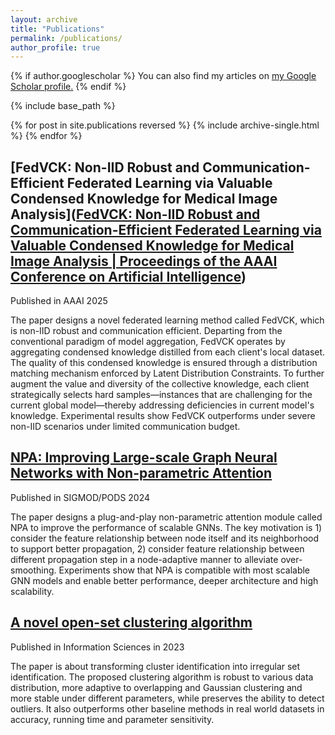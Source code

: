 ```yaml
---
layout: archive
title: "Publications"
permalink: /publications/
author_profile: true
---
```


{% if author.googlescholar %}
  You can also find my articles on <u><a href="{{author.googlescholar}}">my Google Scholar profile</a>.</u>
{% endif %}

{% include base_path %}

{% for post in site.publications reversed %}
  {% include archive-single.html %}
{% endfor %}





## [**FedVCK: Non-IID Robust and Communication-Efficient Federated Learning via Valuable Condensed Knowledge for Medical Image Analysis**]([FedVCK: Non-IID Robust and Communication-Efficient Federated Learning via Valuable Condensed Knowledge for Medical Image Analysis | Proceedings of the AAAI Conference on Artificial Intelligence](https://ojs.aaai.org/index.php/AAAI/article/view/35497))

Published in AAAI 2025

The paper designs a novel federated learning method called FedVCK, which is non-IID robust and communication efficient. Departing from the conventional paradigm of model aggregation, FedVCK operates by aggregating condensed knowledge distilled from each client's local dataset. The quality of this condensed knowledge is ensured through a distribution matching mechanism enforced by Latent Distribution Constraints. To further augment the value and diversity of the collective knowledge, each client strategically selects hard samples—instances that are challenging for the current global model—thereby addressing deficiencies in current model's knowledge. Experimental results show FedVCK outperforms under severe non-IID scenarios under limited communication budget.





## [NPA: Improving Large-scale Graph Neural Networks with Non-parametric Attention](https://dl.acm.org/doi/abs/10.1145/3626246.3653399)

Published in SIGMOD/PODS 2024

The paper designs a plug-and-play non-parametric attention module called NPA to improve the performance of scalable GNNs. The key motivation is 1) consider the feature relationship between node itself and its neighborhood to support better propagation, 2) consider feature relationship between different propagation step in a node-adaptive manner to alleviate over-smoothing. Experiments show that NPA is compatible with most scalable GNN models and enable better performance, deeper architecture and high scalability.





## [A novel open-set clustering algorithm](https://www.sciencedirect.com/science/article/pii/S0020025523011465)

Published in Information Sciences in 2023

The paper is about transforming cluster identification into irregular set identification. The proposed clustering algorithm is robust to various data distribution, more adaptive to overlapping and Gaussian clustering and more stable under different parameters, while preserves the ability to detect outliers. It also outperforms other baseline methods in real world datasets in accuracy, running time and parameter sensitivity.

